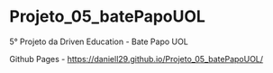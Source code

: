 # Projeto_05_batePapoUOL
5° Projeto da Driven Education - Bate Papo UOL

Github Pages - https://daniell29.github.io/Projeto_05_batePapoUOL/
